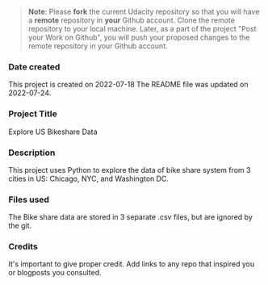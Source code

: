 >**Note**: Please **fork** the current Udacity repository so that you will have a **remote** repository in **your** Github account. Clone the remote repository to your local machine. Later, as a part of the project "Post your Work on Github", you will push your proposed changes to the remote repository in your Github account.

### Date created
This project is created on 2022-07-18
The README file was updated on 2022-07-24.

### Project Title
Explore US Bikeshare Data

### Description
This project uses Python to explore the data of bike share system from 3 cities in US: Chicago, NYC, and Washington DC. 

### Files used
The Bike share data are stored in 3 separate .csv files, but are ignored by the git.

### Credits
It's important to give proper credit. Add links to any repo that inspired you or blogposts you consulted.

